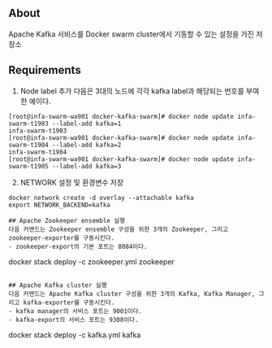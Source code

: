 ## About
Apache Kafka 서비스를 Docker swarm cluster에서 기동할 수 있는 설정을 가진 저장소

## Requirements
1. Node label 추가
다음은 3대의 노드에 각각 kafka label과 해당되는 번호를 부여한 예이다.
```
[root@infa-swarm-wa901 docker-kafka-swarm]# docker node update infa-swarm-t1903 --label-add kafka=1
infa-swarm-t1903
[root@infa-swarm-wa901 docker-kafka-swarm]# docker node update infa-swarm-t1904 --label-add kafka=2
infa-swarm-t1904
[root@infa-swarm-wa901 docker-kafka-swarm]# docker node update infa-swarm-t1905 --label-add kafka=3
```
2. NETWORK 설정 및 환경변수 저장
```
docker network create -d overlay --attachable kafka
export NETWORK_BACKEND=kafka
```

```
## Apache Zookeeper ensemble 실행
다음 커맨드는 Zookeeper ensemble 구성을 위한 3개의 Zookeeper, 그리고 zookeeper-exporter를 구동시킨다.
- zookeeper-export의 기본 포트는 8084이다.
```
docker stack deploy -c zookeeper.yml zookeeper
```

## Apache Kafka cluster 실행
다음 커맨드는 Apache Kafka cluster 구성을 위한 3개의 Kafka, Kafka Manager, 그리고 kafka-exporter를 구동시킨다.
- kafka manager의 서비스 포트는 9001이다.
- kafka-export의 서비스 포트는 9308이다.
```
docker stack deploy -c kafka.yml kafka
```

